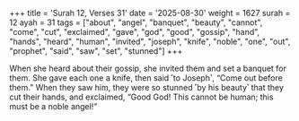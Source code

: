 +++
title = 'Surah 12, Verses 31'
date = '2025-08-30'
weight = 1627
surah = 12
ayah = 31
tags = ["about", "angel", "banquet", "beauty", "cannot", "come", "cut", "exclaimed", "gave", "god", "good", "gossip", "hand", "hands", "heard", "human", "invited", "joseph", "knife", "noble", "one", "out", "prophet", "said", "saw", "set", "stunned"]
+++

When she heard about their gossip, she invited them and set a banquet for them. She gave each one a knife, then said ˹to Joseph˺, “Come out before them.” When they saw him, they were so stunned ˹by his beauty˺ that they cut their hands, and exclaimed, “Good God! This cannot be human; this must be a noble angel!”